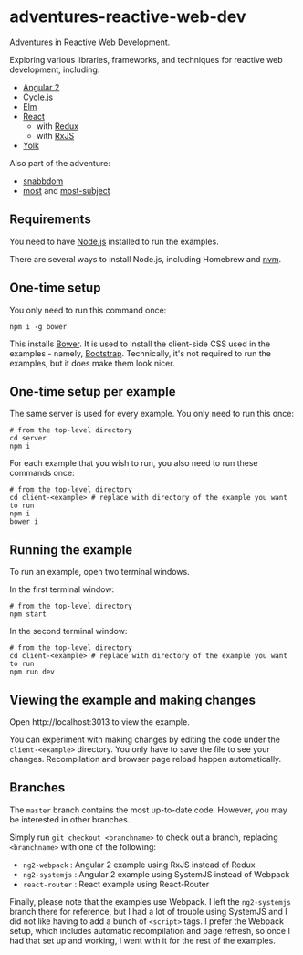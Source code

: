 # adventures-reactive-web-dev

Adventures in Reactive Web Development.

Exploring various libraries, frameworks, and techniques for reactive web development, including:

- [Angular 2](http://angular.io)
- [Cycle.js](http://cycle.js.org)
- [Elm](http://elm-lang.org)
- [React](https://facebook.github.io/react/)
  - with [Redux](http://redux.js.org/)
  - with [RxJS](https://github.com/Reactive-Extensions/RxJS)
- [Yolk](https://github.com/garbles/yolk)

Also part of the adventure:

- [snabbdom](https://github.com/paldepind/snabbdom)
- [most](https://github.com/cujojs/most) and [most-subject](https://github.com/TylorS/most-subject)

## Requirements

You need to have [Node.js](https://nodejs.org) installed to run the examples.

There are several ways to install Node.js, including Homebrew and [nvm](https://github.com/creationix/nvm).

## One-time setup

You only need to run this command once:

```
npm i -g bower
```

This installs [Bower](http://bower.io/). It is used to install the client-side CSS used in the examples - namely, [Bootstrap](http://getbootstrap.com/). Technically, it's not required to run the examples, but it does make them look nicer.

## One-time setup per example

The same server is used for every example. You only need to run this once:

```
# from the top-level directory
cd server
npm i
```

For each example that you wish to run, you also need to run these commands once:

```
# from the top-level directory
cd client-<example> # replace with directory of the example you want to run
npm i
bower i
```

## Running the example

To run an example, open two terminal windows.

In the first terminal window:

```
# from the top-level directory
npm start
```

In the second terminal window:

```
# from the top-level directory
cd client-<example> # replace with directory of the example you want to run
npm run dev
```

## Viewing the example and making changes

Open http://localhost:3013 to view the example.

You can experiment with making changes by editing the code under the `client-<example>` directory. You only have to save the file to see your changes. Recompilation and browser page reload happen automatically.

## Branches

The `master` branch contains the most up-to-date code. However, you may be interested in other branches.

Simply run `git checkout <branchname>` to check out a branch, replacing `<branchname>` with one of the following:

- `ng2-webpack` : Angular 2 example using RxJS instead of Redux
- `ng2-systemjs` : Angular 2 example using SystemJS instead of Webpack
- `react-router` : React example using React-Router

Finally, please note that the examples use Webpack. I left the `ng2-systemjs` branch there for reference, but I had a lot of trouble using SystemJS and I did not like having to add a bunch of `<script>` tags. I prefer the Webpack setup, which includes automatic recompilation and page refresh, so once I had that set up and working, I went with it for the rest of the examples.

